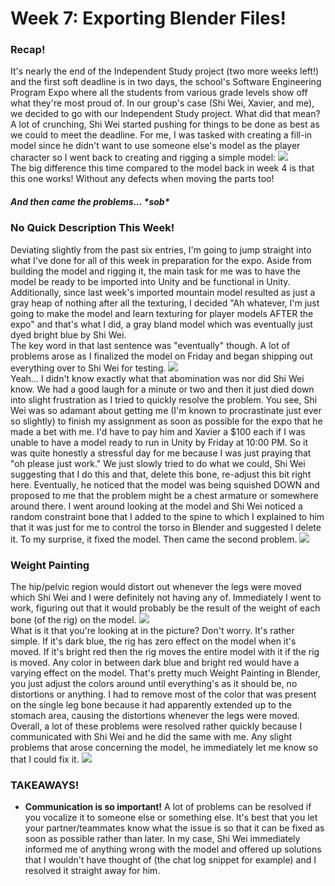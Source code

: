<h1>Week 7: Exporting Blender Files!</h1>

<h3>Recap!</h3>
It's nearly the end of the Independent Study project (two more weeks left!) and the first soft deadline is in two days, the school's Software Engineering Program Expo where all the students from various grade levels show off what they're most proud of. In our group's case (Shi Wei, Xavier, and me), we decided to go with our Independent Study project. What did that mean? A lot of crunching, Shi Wei started pushing for things to be done as best as we could to meet the deadline. For me, I was tasked with creating a fill-in model since he didn't want to use someone else's model as the player character so I went back to creating and rigging a simple model:
<img src="Images/newmodel.JPG">
<br>
The big difference this time compared to the model back in week 4 is that this one works! Without any defects when moving the parts too!
<h5>And then came the problems... *sob*</h5>

<h3>No Quick Description This Week!</h3>
Deviating slightly from the past six entries, I'm going to jump straight into what I've done for all of this week in preparation for the expo. Aside from building the model and rigging it, the main task for me was to have the model be ready to be imported into Unity and be functional in Unity. Additionally, since last week's imported mountain model resulted as just a gray heap of nothing after all the texturing, I decided "Ah whatever, I'm just going to make the model and learn texturing for player models AFTER the expo" and that's what I did, a gray bland model which was eventually just dyed bright blue by Shi Wei.
<br>
The key word in that last sentence was "eventually" though. A lot of problems arose as I finalized the model on Friday and began shipping out everything over to Shi Wei for testing.
<img src="Images/distortion3.png">
<br>
Yeah... I didn't know exactly what that abomination was nor did Shi Wei know. We had a good laugh for a minute or two and then it just died down into slight frustration as I tried to quickly resolve the problem. You see, Shi Wei was so adamant about getting me (I'm known to procrastinate just ever so slightly) to finish my assignment as soon as possible for the expo that he made a bet with me. I'd have to pay him and Xavier a $100 each if I was unable to have a model ready to run in Unity by Friday at 10:00 PM. So it was quite honestly a stressful day for me because I was just praying that "oh please just work." We just slowly tried to do what we could, Shi Wei suggesting that I do this and that, delete this bone, re-adjust this bit right here. Eventually, he noticed that the model was being squished DOWN and proposed to me that the problem might be a chest armature or somewhere around there. I went around looking at the model and Shi Wei noticed a random constraint bone that I added to the spine to which I explained to him that it was just for me to control the torso in Blender and suggested I delete it. To my surprise, it fixed the model. Then came the second problem.

<img src="Images/distortion.jpg">
<br>
<h3>Weight Painting</h3>
The hip/pelvic region would distort out whenever the legs were moved which Shi Wei and I were definitely not having any of. Immediately I went to work, figuring out that it would probably be the result of the weight of each bone (of the rig) on the model. 
<img src="Images/weight1.JPG">
<br>
What is it that you're looking at in the picture? Don't worry. It's rather simple. If it's dark blue, the rig has zero effect on the model when it's moved. If it's bright red then the rig moves the entire model with it if the rig is moved. Any color in between dark blue and bright red would have a varying effect on the model. That's pretty much Weight Painting in Blender, you just adjust the colors around until everything's as it should be, no distortions or anything. I had to remove most of the color that was present on the single leg bone because it had apparently extended up to the stomach area, causing the distortions whenever the legs were moved.
Overall, a lot of these problems were resolved rather quickly because I communicated with Shi Wei and he did the same with me. Any slight problems that arose concerning the model, he immediately let me know so that I could fix it.
<img src="Images/chat.JPG">
<br>
<h3>TAKEAWAYS!</h3>
<ul>
  <li><strong>Communication is so important!</strong> A lot of problems can be resolved if you vocalize it to someone else or something else. It's best that you let your partner/teammates know what the issue is so that it can be fixed as soon as possible rather than later. In my case, Shi Wei immediately informed me of anything wrong with the model and offered up solutions that I wouldn't have thought of (the chat log snippet for example) and I resolved it straight away for him.</li>
</ul>
